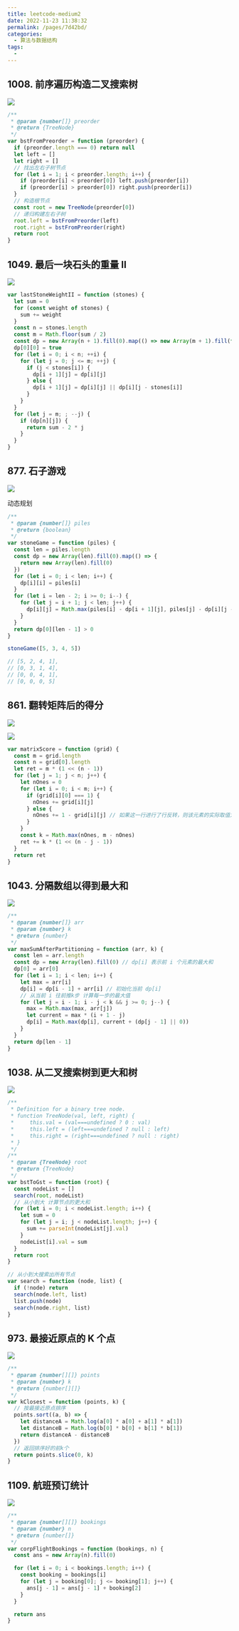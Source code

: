 ```yaml
---
title: leetcode-medium2
date: 2022-11-23 11:38:32
permalink: /pages/7d42bd/
categories:
  - 算法与数据结构
tags:
  -
---
```


## 1008. 前序遍历构造二叉搜索树

![](https://gcy-1306312261.cos.ap-chengdu.myqcloud.com/blog/20221123113841.png)

```javascript
/**
 * @param {number[]} preorder
 * @return {TreeNode}
 */
var bstFromPreorder = function (preorder) {
  if (preorder.length === 0) return null
  let left = []
  let right = []
  // 找出左右子树节点
  for (let i = 1; i < preorder.length; i++) {
    if (preorder[i] < preorder[0]) left.push(preorder[i])
    if (preorder[i] > preorder[0]) right.push(preorder[i])
  }
  // 构造根节点
  const root = new TreeNode(preorder[0])
  // 递归构建左右子树
  root.left = bstFromPreorder(left)
  root.right = bstFromPreorder(right)
  return root
}
```

## 1049. 最后一块石头的重量 II

![](https://gcy-1306312261.cos.ap-chengdu.myqcloud.com/blog/20221124110516.png)

```javascript
var lastStoneWeightII = function (stones) {
  let sum = 0
  for (const weight of stones) {
    sum += weight
  }
  const n = stones.length
  const m = Math.floor(sum / 2)
  const dp = new Array(n + 1).fill(0).map(() => new Array(m + 1).fill(false))
  dp[0][0] = true
  for (let i = 0; i < n; ++i) {
    for (let j = 0; j <= m; ++j) {
      if (j < stones[i]) {
        dp[i + 1][j] = dp[i][j]
      } else {
        dp[i + 1][j] = dp[i][j] || dp[i][j - stones[i]]
      }
    }
  }
  for (let j = m; ; --j) {
    if (dp[n][j]) {
      return sum - 2 * j
    }
  }
}
```

## 877. 石子游戏

![](https://gcy-1306312261.cos.ap-chengdu.myqcloud.com/blog/20221207152504.png)

动态规划

```javascript
/**
 * @param {number[]} piles
 * @return {boolean}
 */
var stoneGame = function (piles) {
  const len = piles.length
  const dp = new Array(len).fill(0).map(() => {
    return new Array(len).fill(0)
  })
  for (let i = 0; i < len; i++) {
    dp[i][i] = piles[i]
  }
  for (let i = len - 2; i >= 0; i--) {
    for (let j = i + 1; j < len; j++) {
      dp[i][j] = Math.max(piles[i] - dp[i + 1][j], piles[j] - dp[i][j - 1])
    }
  }
  return dp[0][len - 1] > 0
}

stoneGame([5, 3, 4, 5])

// [5, 2, 4, 1],
// [0, 3, 1, 4],
// [0, 0, 4, 1],
// [0, 0, 0, 5]
```

## 861. 翻转矩阵后的得分

![](https://gcy-1306312261.cos.ap-chengdu.myqcloud.com/blog/20221207154904.png)

![](https://gcy-1306312261.cos.ap-chengdu.myqcloud.com/blog/20221207154948.png)

```javascript
var matrixScore = function (grid) {
  const m = grid.length
  const n = grid[0].length
  let ret = m * (1 << (n - 1))
  for (let j = 1; j < n; j++) {
    let nOnes = 0
    for (let i = 0; i < m; i++) {
      if (grid[i][0] === 1) {
        nOnes += grid[i][j]
      } else {
        nOnes += 1 - grid[i][j] // 如果这一行进行了行反转，则该元素的实际取值为 1 - grid[i][j]
      }
    }
    const k = Math.max(nOnes, m - nOnes)
    ret += k * (1 << (n - j - 1))
  }
  return ret
}
```

## 1043. 分隔数组以得到最大和

![](https://gcy-1306312261.cos.ap-chengdu.myqcloud.com/blog/20221208174658.png)

```javascript
/**
 * @param {number[]} arr
 * @param {number} k
 * @return {number}
 */
var maxSumAfterPartitioning = function (arr, k) {
  const len = arr.length
  const dp = new Array(len).fill(0) // dp[i] 表示前 i 个元素的最大和
  dp[0] = arr[0]
  for (let i = 1; i < len; i++) {
    let max = arr[i]
    dp[i] = dp[i - 1] + arr[i] // 初始化当前 dp[i]
    // 从当前 i 往前推k步 计算每一步的最大值
    for (let j = i - 1; i - j < k && j >= 0; j--) {
      max = Math.max(max, arr[j])
      let current = max * (i + 1 - j)
      dp[i] = Math.max(dp[i], current + (dp[j - 1] || 0))
    }
  }
  return dp[len - 1]
}
```

## 1038. 从二叉搜索树到更大和树

![](https://gcy-1306312261.cos.ap-chengdu.myqcloud.com/blog/20221210213625.png)

```javascript
/**
 * Definition for a binary tree node.
 * function TreeNode(val, left, right) {
 *     this.val = (val===undefined ? 0 : val)
 *     this.left = (left===undefined ? null : left)
 *     this.right = (right===undefined ? null : right)
 * }
 */
/**
 * @param {TreeNode} root
 * @return {TreeNode}
 */
var bstToGst = function (root) {
  const nodeList = []
  search(root, nodeList)
  // 从小到大 计算节点的更大和
  for (let i = 0; i < nodeList.length; i++) {
    let sum = 0
    for (let j = i; j < nodeList.length; j++) {
      sum += parseInt(nodeList[j].val)
    }
    nodeList[i].val = sum
  }
  return root
}

// 从小到大搜索出所有节点
var search = function (node, list) {
  if (!node) return
  search(node.left, list)
  list.push(node)
  search(node.right, list)
}
```

## 973. 最接近原点的 K 个点

![](https://gcy-1306312261.cos.ap-chengdu.myqcloud.com/blog/202212131428854.png)

```javascript
/**
 * @param {number[][]} points
 * @param {number} k
 * @return {number[][]}
 */
var kClosest = function (points, k) {
  // 按最接近原点排序
  points.sort((a, b) => {
    let distanceA = Math.log(a[0] * a[0] + a[1] * a[1])
    let distanceB = Math.log(b[0] * b[0] + b[1] * b[1])
    return distanceA - distanceB
  })
  // 返回排序好的前k个
  return points.slice(0, k)
}
```

## 1109. 航班预订统计

![](https://gcy-1306312261.cos.ap-chengdu.myqcloud.com/blog/202212141701017.png)

```javascript
/**
 * @param {number[][]} bookings
 * @param {number} n
 * @return {number[]}
 */
var corpFlightBookings = function (bookings, n) {
  const ans = new Array(n).fill(0)

  for (let i = 0; i < bookings.length; i++) {
    const booking = bookings[i]
    for (let j = booking[0]; j <= booking[1]; j++) {
      ans[j - 1] = ans[j - 1] + booking[2]
    }
  }

  return ans
}
```
